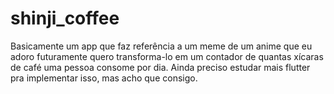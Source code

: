 # shinji_coffee

Basicamente um app que faz referência a um meme de um anime que eu adoro
futuramente quero transforma-lo em um contador de quantas xícaras de café 
uma pessoa consome por dia. 
Ainda preciso estudar mais flutter pra implementar isso, mas acho que consigo.
